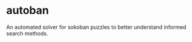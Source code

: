 autoban
=======

An automated solver for sokoban puzzles to better understand informed search methods.
